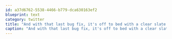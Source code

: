 ```yaml
---
id: a37d6762-5538-4466-b779-dca630163ef2
blueprint: text
category: twitter
title: "And with that last bug fix, it's off to bed with a clear slate for tomorrow morning!"
caption: "And with that last bug fix, it's off to bed with a clear slate for tomorrow morning!"
---
```

